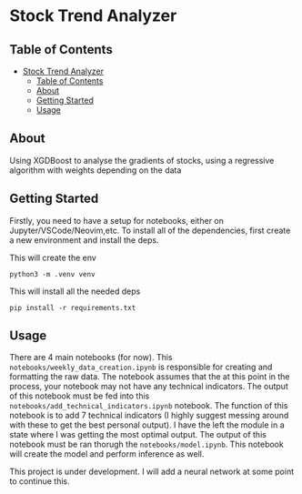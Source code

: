 # Stock Trend Analyzer

## Table of Contents

- [Stock Trend Analyzer](#stock-trend-analyzer)
  - [Table of Contents](#table-of-contents)
  - [About ](#about-)
  - [Getting Started ](#getting-started-)
  - [Usage ](#usage-)

## About <a name = "about"></a>

Using XGDBoost to analyse the gradients of stocks, using a regressive algorithm with weights depending  on the data

## Getting Started <a name = "getting_started"></a>

Firstly, you need to have a setup for notebooks, either on Jupyter/VSCode/Neovim,etc. To install all of the dependencies, first create a new environment and install the deps.

This will create the env

```
python3 -m .venv venv
```

This will install all the needed deps
```
pip install -r requirements.txt
```

## Usage <a name = "usage"></a>

There are 4 main notebooks (for now). This `notebooks/weekly_data_creation.ipynb` is responsible for creating and formatting the raw data. The notebook assumes that the at this point in the process, your notebook may not have any technical indicators. The output of this notebook must be fed into this `notebooks/add_technical_indicators.ipynb` notebook. The function of this notebook is to add 7 technical indicators (I highly suggest messing around with these to get the best personal output). I have the left the module in a state where I was getting the most optimal output.
The output of this notebook must be ran thorugh the `notebooks/model.ipynb`. This notebook will create the model and perform inference as well. 

This project is under development. I will add a neural network at some point to continue this.